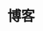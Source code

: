 ---
title: 博客
menu:
  main:
    weight: 2
    params:
      icon:
        vendor: fas
        name: blog
---